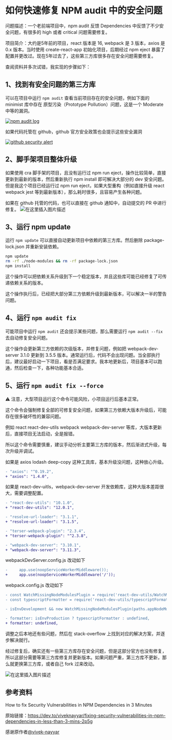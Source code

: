 # 如何快速修复 NPM audit 中的安全问题

问题描述：一个老前端项目中，npm audit 反馈 Dependencies 中反馈了不少安全问题，有很多的 high 或者 critical 问题需要修复。

项目简介：大约是5年前的项目，react 版本是 16, webpack 是 3 版本，axios 是 0.x 版本。当时使用 create-react-app 初始化项目，后期经过 npm eject 暴露了配置并更改过。现在5年过去了，这些第三方库很多存在安全问题需要修复。

查阅资料并多次试错，我实现的步骤如下：

## 1、找到有安全问题的第三方库

可以在项目中运行 `npm audit` 查看当前项目存在的安全问题，例如下面的 minimist 库中存在 原型污染（Prototype Pollution）问题，这是一个 Moderate 中等的漏洞。

[![npm audit log](https://img-blog.csdnimg.cn/img_convert/60e95ea10795c0edbcd9fcaa205be4df.png)](https://res.cloudinary.com/practicaldev/image/fetch/s--ibe-g_vG--/c_limit%2Cf_auto%2Cfl_progressive%2Cq_auto%2Cw_880/https://imgur.com/hVdQfxs.jpg)

如果代码托管在 github，github 官方安全政策也会提示这些安全漏洞

[![github security alert](https://img-blog.csdnimg.cn/img_convert/fe7fc590031507bc1101128c4c38f160.png)](https://res.cloudinary.com/practicaldev/image/fetch/s--eecOQPaH--/c_limit%2Cf_auto%2Cfl_progressive%2Cq_auto%2Cw_880/https://imgur.com/2Tqelpk.jpg)

## 2、脚手架项目整体升级

如果使用 cra 脚手架的项目，且没有运行过 npm run eject，操作比较简单，直接更新到最新的版本，然后重新执行 npm install 即可解决大部分的 dev 安全问题。但是我这个项目已经运行过 npm run eject，如果大型重构（例如直接升级 react webpack jest 等到最新版本），那么耗时很多，且容易产生各种问题。

如果在 github 托管的代码，也可以直接在 github 通知中，自动提交的 PR 中进行修复。
![在这里插入图片描述](https://img-blog.csdnimg.cn/72ed6b11dc67411ea63a5aa4018ca142.png#pic_center)
## 3、运行 npm update

运行 `npm update` 可以直接自动更新项目中依赖的第三方库。然后删除 package-lock.json 并重新安装依赖。

~~~bash
npm update
rm -rf ./node-modules && rm -rf package-lock.json
npm install
~~~

这个操作可以把依赖关系升级到下一个稳定版本，并且这些库可能已经修复了可传递依赖关系的版本。

这个操作执行后，已经把大部分第三方依赖升级到最新版本，可以解决一半的警告问题。

## 4、运行 `npm audit fix `

可能项目中运行 `npm audit` 还会提示某些问题，那么需要运行 `npm audit --fix` 去自动修复安全问题。

这个操作会更新第三方依赖的次级版本，并修复问题，例如把 webpack-dev-server 3.1.0 更新到 3.5.5 版本。通常运行后，代码不会出现问题。当全部执行后，建议最好启动一下项目，看是否满足要求。我本地更新后，项目基本可以跑通，然后检查一下，各种功能基本合适。

## 5、运行 `npm audit fix --force`

:warning: 注意，大型项目运行这个命令可能风险，小项目运行后基本正常。

这个命令会强制修复全部的可修复安全问题，如果第三方依赖大版本升级后，可能存在很多破坏性的兼容问题。

例如 react react-dev-utils webpack webpack-dev-server 等库，大版本更新后，直接项目无法启动，全是报错。

所以这个命令需要慎重，建议手动分析主要第三方库的版本，然后渐进式升级，每次升级并调试。

如果是 axios lodash deep-copy 这种工具库，基本升级没问题，这种放心升级。

~~~diff
- "axios": "^0.19.2",
+ "axios": "1.4.0",
~~~

如果是 react-dev-uitls，webpack-dev-server 开发依赖库，这种大版本差距很大，需要调整配置。

~~~diff
- "react-dev-utils": "10.1.0",
+ "react-dev-utils": "12.0.1",

- "resolve-url-loader": "3.1.1",
+ "resolve-url-loader": "3.1.5",

- "terser-webpack-plugin": "2.3.4",
+ "terser-webpack-plugin": "^2.3.8",

- "webpack-dev-server": "3.10.1",
+ "webpack-dev-server": "3.11.3",
~~~

webpackDevServer.config.js 改动如下

~~~diff
-     app.use(noopServiceWorkerMiddleware());
+     app.use(noopServiceWorkerMiddleware('/'));
~~~

webpack.config.js 改动如下
~~~diff
- const WatchMissingNodeModulesPlugin = require('react-dev-utils/WatchMissingNodeModulesPlugin');
- const typescriptFormatter = require('react-dev-utils/typescriptFormatter');

- isEnvDevelopment && new WatchMissingNodeModulesPlugin(paths.appNodeModules),

- formatter: isEnvProduction ? typescriptFormatter : undefined,
+ formatter: undefined,
~~~

调整之后本地还有些问题，然后在 stack-overflow 上找到对应的解决方案，并逐步解决就行。

经过修复后，确实还有一些第三方库存在安全问题，但是这部分官方也没有修复，所以这部分需要等第三方库修复并更新版本。如果问题严重，第三方库不更新，那么就更换第三方库，或者自己 fork 过来改动。

![在这里插入图片描述](https://img-blog.csdnimg.cn/9c44e605806449fa81c9a78c5682f5b3.png#pic_center)

## 参考资料

How to fix Security Vulnerabilities in NPM Dependencies in 3 Minutes

原始链接：https://dev.to/viveknayyar/fixing-security-vulnerabilities-in-npm-dependencies-in-less-than-3-mins-2p5g

感谢原作者[@vivek-nayyar](https://hackernoon.com/u/vivek-nayyar)